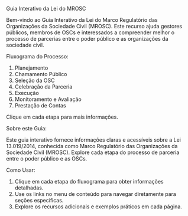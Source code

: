 Guia Interativo da Lei do MROSC

Bem-vindo ao Guia Interativo da Lei do Marco Regulatório das Organizações da Sociedade Civil (MROSC). 
Este recurso ajuda gestores públicos, membros de OSCs e interessados a compreender melhor o processo 
de parcerias entre o poder público e as organizações da sociedade civil.

Fluxograma do Processo:

1. Planejamento
2. Chamamento Público
3. Seleção da OSC
4. Celebração da Parceria
5. Execução
6. Monitoramento e Avaliação
7. Prestação de Contas

Clique em cada etapa para mais informações.

Sobre este Guia:

Este guia interativo fornece informações claras e acessíveis sobre a Lei 13.019/2014, conhecida como 
Marco Regulatório das Organizações da Sociedade Civil (MROSC). Explore cada etapa do processo de 
parceria entre o poder público e as OSCs.

Como Usar:

1. Clique em cada etapa do fluxograma para obter informações detalhadas.
2. Use os links no menu de conteúdo para navegar diretamente para seções específicas.
3. Explore os recursos adicionais e exemplos práticos em cada página.
